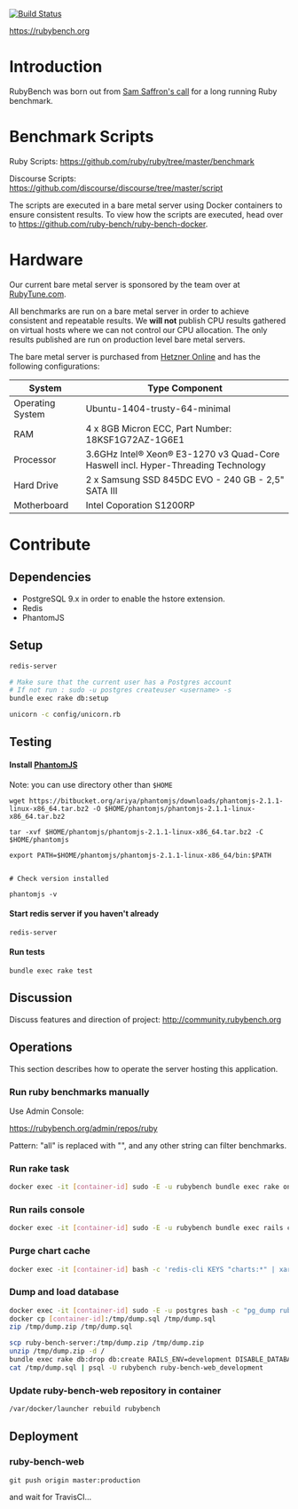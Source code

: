 [![Build Status](https://travis-ci.org/ruby-bench/ruby-bench-web.svg?branch=master)](https://travis-ci.org/ruby-bench/ruby-bench-web)

https://rubybench.org

# Introduction

RubyBench was born out from
[Sam Saffron's call](http://samsaffron.com/archive/2013/12/11/call-to-action-long-running-ruby-benchmark) for a long running Ruby benchmark.

# Benchmark Scripts

Ruby Scripts: https://github.com/ruby/ruby/tree/master/benchmark

Discourse Scripts: https://github.com/discourse/discourse/tree/master/script

The scripts are executed in a bare metal server using Docker containers to ensure
consistent results. To view how the scripts are executed, head over to
https://github.com/ruby-bench/ruby-bench-docker.

# Hardware

Our current bare metal server is sponsored by the team over at
[RubyTune.com](https://rubytune.com/).

All benchmarks are run on a bare metal server in order to achieve
consistent and repeatable results. We **will not** publish CPU results gathered
on virtual hosts where we can not control our CPU allocation. The only results
published are run on production level bare metal servers.

The bare metal server is purchased from
[Hetzner Online](http://www.hetzner.de/en/hosting/produkte_rootserver/px60ssd)
and has the following configurations:

System | Type Component
--- | ---
Operating System | Ubuntu-1404-trusty-64-minimal
RAM | 4 x 8GB Micron ECC, Part Number: 18KSF1G72AZ-1G6E1
Processor | 3.6GHz Intel® Xeon® E3-1270 v3 Quad-Core Haswell incl. Hyper-Threading Technology
Hard Drive | 2 x Samsung SSD 845DC EVO - 240 GB - 2,5" SATA III
Motherboard | Intel Coporation S1200RP

# Contribute

## Dependencies
- PostgreSQL 9.x in order to enable the hstore extension.
- Redis
- PhantomJS

## Setup
```bash
redis-server

# Make sure that the current user has a Postgres account
# If not run : sudo -u postgres createuser <username> -s
bundle exec rake db:setup

unicorn -c config/unicorn.rb
```

## Testing

#### Install [PhantomJS](http://phantomjs.org/)

Note: you can use directory other than `$HOME`

```
wget https://bitbucket.org/ariya/phantomjs/downloads/phantomjs-2.1.1-linux-x86_64.tar.bz2 -O $HOME/phantomjs/phantomjs-2.1.1-linux-x86_64.tar.bz2

tar -xvf $HOME/phantomjs/phantomjs-2.1.1-linux-x86_64.tar.bz2 -C $HOME/phantomjs

export PATH=$HOME/phantomjs/phantomjs-2.1.1-linux-x86_64/bin:$PATH


# Check version installed

phantomjs -v
```
#### Start redis server if you haven't already
```
redis-server
```
#### Run tests
```
bundle exec rake test
```

## Discussion
Discuss features and direction of project: http://community.rubybench.org

## Operations
This section describes how to operate the server hosting this application.

### Run ruby benchmarks manually

Use Admin Console:

https://rubybench.org/admin/repos/ruby

Pattern: "all" is replaced with "", and any other string can filter benchmarks.

### Run rake task

```bash
docker exec -it [container-id] sudo -E -u rubybench bundle exec rake oneshot:xxx
```

### Run rails console

```bash
docker exec -it [container-id] sudo -E -u rubybench bundle exec rails c
```

### Purge chart cache

```bash
docker exec -it [container-id] bash -c 'redis-cli KEYS "charts:*" | xargs redis-cli DEL'
```

### Dump and load database

```bash
docker exec -it [container-id] sudo -E -u postgres bash -c "pg_dump rubybench_production > /tmp/dump.sql"
docker cp [container-id]:/tmp/dump.sql /tmp/dump.sql
zip /tmp/dump.zip /tmp/dump.sql
```

```bash
scp ruby-bench-server:/tmp/dump.zip /tmp/dump.zip
unzip /tmp/dump.zip -d /
bundle exec rake db:drop db:create RAILS_ENV=development DISABLE_DATABASE_ENVIRONMENT_CHECK=1
cat /tmp/dump.sql | psql -U rubybench ruby-bench-web_development
```

### Update ruby-bench-web repository in container

```bash
/var/docker/launcher rebuild rubybench
```

## Deployment

### ruby-bench-web

```
git push origin master:production
```

and wait for TravisCI...
